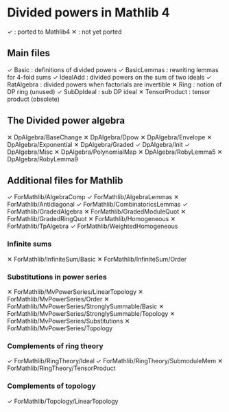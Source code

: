 # Divided powers in Mathlib 4

✓ : ported to Mathlib4 
✕ : not yet ported

## Main files

✓ Basic : definitions of divided powers
✓ BasicLemmas : rewriting lemmas for 4-fold sums
✓ IdealAdd : divided powers on the sum of two ideals
✓ RatAlgebra : divided powers when factorials are invertible 
✕ Ring : notion of DP ring (unused)
✓ SubDpIdeal : sub DP ideal 
✕ TensorProduct : tensor product (obsolete)

## The Divided power algebra

✕ DpAlgebra/BaseChange
✕ DpAlgebra/Dpow
✕ DpAlgebra/Envelope
✕ DpAlgebra/Exponential
✕ DpAlgebra/Graded
✓ DpAlgebra/Init
✓ DpAlgebra/Misc
✕ DpAlgebra/PolynomialMap
✕ DpAlgebra/RobyLemma5
✕ DpAlgebra/RobyLemma9

## Additional files for Mathlib

✓ ForMathlib/AlgebraComp
✓ ForMathlib/AlgebraLemmas
✕ ForMathlib/Antidiagonal
✓ ForMathlib/CombinatoricsLemmas
✓ ForMathlib/GradedAlgebra
✕ ForMathlib/GradedModuleQuot
✕ ForMathlib/GradedRingQuot
✕ ForMathlib/Homogeneous
✕ ForMathlib/TpAlgebra
✓ ForMathlib/WeightedHomogeneous


### Infinite sums

✕ ForMathlib/InfiniteSum/Basic
✕ ForMathlib/InfiniteSum/Order

### Substitutions in power series

✕ ForMathlib/MvPowerSeries/LinearTopology
✕ ForMathlib/MvPowerSeries/Order
✕ ForMathlib/MvPowerSeries/StronglySummable/Basic
✕ ForMathlib/MvPowerSeries/StronglySummable/Topology
✕ ForMathlib/MvPowerSeries/Substitutions
✕ ForMathlib/MvPowerSeries/Topology

### Complements of ring theory

✓ ForMathlib/RingTheory/Ideal
✓ ForMathlib/RingTheory/SubmoduleMem
✕ ForMathlib/RingTheory/TensorProduct

### Complements of topology

✓ ForMathlib/Topology/LinearTopology
